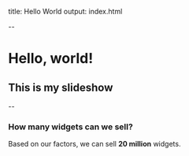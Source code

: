 title: Hello World
output: index.html

--

# Hello, world!
## This is my slideshow

--

### How many widgets can we sell?

Based on our factors, we can sell **20 million** widgets.
